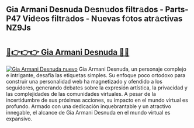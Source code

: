 ## Gia Armani Desnuda D𝚎sn𝚞dos filtr𝚊dos - Parts-P47 Vid𝚎os filtr𝚊dos - N𝚞evas f𝚘tos atr𝚊ctivas NZ9Js

# <h2><a href="http://mb0aai.tromn.icu/?c=Gia+Armani+Desnuda">🔗👉👉👉 Gia Armani Desnuda 🔗🔗</a></h2>

[![Gia Armani Desnuda nuevo](https://i.imgur.com/pEAQMta.gif)](http://mb0aai.tromn.icu/?c=Gia+Armani+Desnuda)
Gia Armani Desnuda, un personaje complejo e intrigante, desafía las etiquetas simples. Su enfoque poco ortodoxo para construir una personalidad web ha magnetizado y ofendido a los seguidores, generando debates sobre la expresión artística, la privacidad y las complejidades de las comunidades virtuales. A pesar de la incertidumbre de sus próximas acciones, su impacto en el mundo virtual es profundo. Armado con una dedicación inquebrantable y un atractivo innegable, el alcance de Gia Armani Desnuda en el mundo virtual es expansivo.
